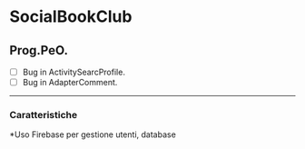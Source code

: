 # SocialBookClub
## Prog.PeO.
- [ ]  Bug in ActivitySearcProfile.
- [ ]  Bug in AdapterComment.
------
### Caratteristiche
*Uso Firebase per gestione utenti, database 
